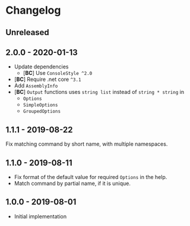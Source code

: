 # Changelog

<!-- There is always Unreleased section on the top. Subsections (Add, Changed, Fix, Removed) should be Add as needed. -->
## Unreleased

## 2.0.0 - 2020-01-13
- Update dependencies
    - [**BC**] Use `ConsoleStyle ^2.0`
- [**BC**] Require .net core `^3.1`
- Add `AssemblyInfo`
- [**BC**] `Output` functions uses `string list` instead of `string * string` in
    - `Options`
    - `SimpleOptions`
    - `GroupedOptions`

## 1.1.1 - 2019-08-22
Fix matching command by short name, with multiple namespaces.

## 1.1.0 - 2019-08-11
- Fix format of the default value for required `Options` in the help.
- Match command by partial name, if it is unique.

## 1.0.0 - 2019-08-01
- Initial implementation
